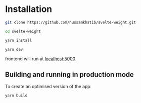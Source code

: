 # Installation

```bash
git clone https://github.com/hussamkhatib/svelte-weight.git

cd svelte-weight

yarn install

yarn dev
```

frontend will run at  [localhost:5000](http://localhost:5000).
## Building and running in production mode

To create an optimised version of the app:

```bash
yarn build
```
